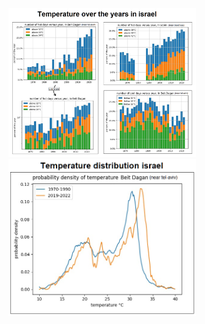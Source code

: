<img src="https://github.com/LiorAvrahami/IsraelTemperatureVsTime/blob/master/1.png" width="300">
<img src="https://github.com/LiorAvrahami/IsraelTemperatureVsTime/blob/master/2.png" width="300">